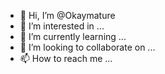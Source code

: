 - 👋 Hi, I’m @Okaymature
- 👀 I’m interested in ...
- 🌱 I’m currently learning ...
- 💞️ I’m looking to collaborate on ...
- 📫 How to reach me ...

<!---
Okaymature/Okaymature is a ✨ special ✨ repository because its `README.md` (this file) appears on your GitHub profile.
You can click the Preview link to take a look at your changes.
--->
